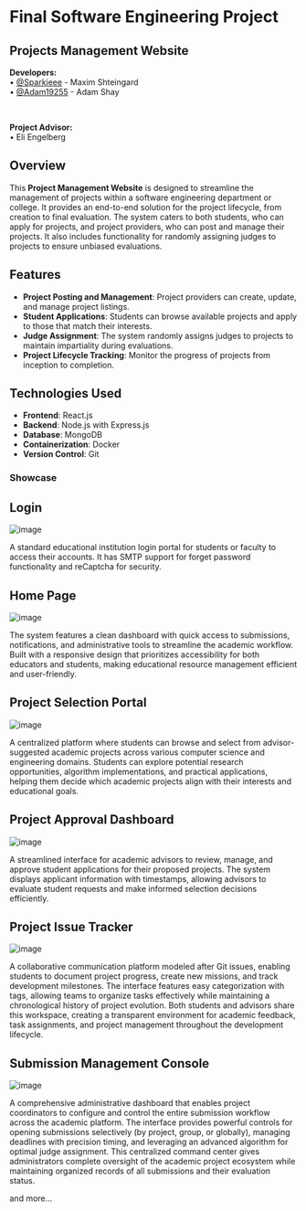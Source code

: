 # Final Software Engineering Project

## Projects Management Website

<b>Developers:</b><br />
• <a href="https://github.com/Sparkiee">@Sparkieee</a> - Maxim Shteingard<br />
• <a href="https://github.com/Adam19255">@Adam19255</a> - Adam Shay

<br />

<b>Project Advisor:</b><br />
• Eli Engelberg

## Overview

This **Project Management Website** is designed to streamline the management of projects within a software engineering department or college. It provides an end-to-end solution for the project lifecycle, from creation to final evaluation. The system caters to both students, who can apply for projects, and project providers, who can post and manage their projects. It also includes functionality for randomly assigning judges to projects to ensure unbiased evaluations.

## Features

- **Project Posting and Management**: Project providers can create, update, and manage project listings.
- **Student Applications**: Students can browse available projects and apply to those that match their interests.
- **Judge Assignment**: The system randomly assigns judges to projects to maintain impartiality during evaluations.
- **Project Lifecycle Tracking**: Monitor the progress of projects from inception to completion.

## Technologies Used

- **Frontend**: React.js
- **Backend**: Node.js with Express.js
- **Database**: MongoDB
- **Containerization**: Docker
- **Version Control**: Git

### Showcase

## Login
![image](https://github.com/user-attachments/assets/9e7285d7-65a4-47d7-9c6d-86bdc1a10fbc)

A standard educational institution login portal for students or faculty to access their accounts. It has SMTP support for forget password functionality and reCaptcha for security.

## Home Page
![image](https://github.com/user-attachments/assets/ababd4fe-a66f-4ff6-ba13-8fa1d0673315)

The system features a clean dashboard with quick access to submissions, notifications, and administrative tools to streamline the academic workflow. Built with a responsive design that prioritizes accessibility for both educators and students, making educational resource management efficient and user-friendly.

## Project Selection Portal
![image](https://github.com/user-attachments/assets/47d6ffda-2a0b-44ed-9513-f95a34eacb59)

A centralized platform where students can browse and select from advisor-suggested academic projects across various computer science and engineering domains. Students can explore potential research opportunities, algorithm implementations, and practical applications, helping them decide which academic projects align with their interests and educational goals.

## Project Approval Dashboard
![image](https://github.com/user-attachments/assets/87f1ea93-235f-4550-8fa1-1f46c1e5eb65)

A streamlined interface for academic advisors to review, manage, and approve student applications for their proposed projects. The system displays applicant information with timestamps, allowing advisors to evaluate student requests and make informed selection decisions efficiently.

## Project Issue Tracker
![image](https://github.com/user-attachments/assets/799ce310-1ad3-4834-9473-d05d71eff7fd)

A collaborative communication platform modeled after Git issues, enabling students to document project progress, create new missions, and track development milestones. The interface features easy categorization with tags, allowing teams to organize tasks effectively while maintaining a chronological history of project evolution. Both students and advisors share this workspace, creating a transparent environment for academic feedback, task assignments, and project management throughout the development lifecycle.

## Submission Management Console
![image](https://github.com/user-attachments/assets/b3d7ec3f-bd9f-4f45-a883-d5ed716891ff)

A comprehensive administrative dashboard that enables project coordinators to configure and control the entire submission workflow across the academic platform. The interface provides powerful controls for opening submissions selectively (by project, group, or globally), managing deadlines with precision timing, and leveraging an advanced algorithm for optimal judge assignment. This centralized command center gives administrators complete oversight of the academic project ecosystem while maintaining organized records of all submissions and their evaluation status.




and more...
